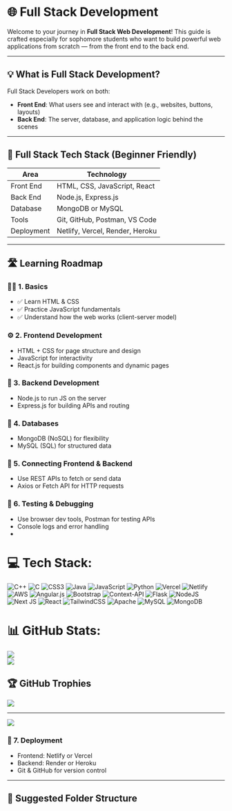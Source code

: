 # 🌐 Full Stack Development 

Welcome to your journey in **Full Stack Web Development**! This guide is crafted especially for sophomore students who want to build powerful web applications from scratch — from the front end to the back end.

---

## 💡 What is Full Stack Development?

Full Stack Developers work on both:

- **Front End**: What users see and interact with (e.g., websites, buttons, layouts)
- **Back End**: The server, database, and application logic behind the scenes

---

## 🧱 Full Stack Tech Stack (Beginner Friendly)

| Area         | Technology                       |
|--------------|----------------------------------|
| Front End    | HTML, CSS, JavaScript, React     |
| Back End     | Node.js, Express.js              |
| Database     | MongoDB or MySQL                 |
| Tools        | Git, GitHub, Postman, VS Code    |
| Deployment   | Netlify, Vercel, Render, Heroku  |

---

## 🛣️ Learning Roadmap

### 🧑‍🎓 1. Basics
- ✅ Learn HTML & CSS
- ✅ Practice JavaScript fundamentals
- ✅ Understand how the web works (client-server model)

### ⚙️ 2. Frontend Development
- HTML + CSS for page structure and design
- JavaScript for interactivity
- React.js for building components and dynamic pages

### 🔧 3. Backend Development
- Node.js to run JS on the server
- Express.js for building APIs and routing

### 💾 4. Databases
- MongoDB (NoSQL) for flexibility
- MySQL (SQL) for structured data

### 🔄 5. Connecting Frontend & Backend
- Use REST APIs to fetch or send data
- Axios or Fetch API for HTTP requests

### 🧪 6. Testing & Debugging
- Use browser dev tools, Postman for testing APIs
- Console logs and error handling
- 
# 💻 Tech Stack:
![C++](https://img.shields.io/badge/c++-%2300599C.svg?style=for-the-badge&logo=c%2B%2B&logoColor=white) ![C](https://img.shields.io/badge/c-%2300599C.svg?style=for-the-badge&logo=c&logoColor=white) ![CSS3](https://img.shields.io/badge/css3-%231572B6.svg?style=for-the-badge&logo=css3&logoColor=white) ![Java](https://img.shields.io/badge/java-%23ED8B00.svg?style=for-the-badge&logo=openjdk&logoColor=white) ![JavaScript](https://img.shields.io/badge/javascript-%23323330.svg?style=for-the-badge&logo=javascript&logoColor=%23F7DF1E) ![Python](https://img.shields.io/badge/python-3670A0?style=for-the-badge&logo=python&logoColor=ffdd54) ![Vercel](https://img.shields.io/badge/vercel-%23000000.svg?style=for-the-badge&logo=vercel&logoColor=white) ![Netlify](https://img.shields.io/badge/netlify-%23000000.svg?style=for-the-badge&logo=netlify&logoColor=#00C7B7) ![AWS](https://img.shields.io/badge/AWS-%23FF9900.svg?style=for-the-badge&logo=amazon-aws&logoColor=white) ![Angular.js](https://img.shields.io/badge/angular.js-%23E23237.svg?style=for-the-badge&logo=angularjs&logoColor=white) ![Bootstrap](https://img.shields.io/badge/bootstrap-%238511FA.svg?style=for-the-badge&logo=bootstrap&logoColor=white) ![Context-API](https://img.shields.io/badge/Context--Api-000000?style=for-the-badge&logo=react) ![Flask](https://img.shields.io/badge/flask-%23000.svg?style=for-the-badge&logo=flask&logoColor=white) ![NodeJS](https://img.shields.io/badge/node.js-6DA55F?style=for-the-badge&logo=node.js&logoColor=white) ![Next JS](https://img.shields.io/badge/Next-black?style=for-the-badge&logo=next.js&logoColor=white) ![React](https://img.shields.io/badge/react-%2320232a.svg?style=for-the-badge&logo=react&logoColor=%2361DAFB) ![TailwindCSS](https://img.shields.io/badge/tailwindcss-%2338B2AC.svg?style=for-the-badge&logo=tailwind-css&logoColor=white) ![Apache](https://img.shields.io/badge/apache-%23D42029.svg?style=for-the-badge&logo=apache&logoColor=white) ![MySQL](https://img.shields.io/badge/mysql-4479A1.svg?style=for-the-badge&logo=mysql&logoColor=white) ![MongoDB](https://img.shields.io/badge/MongoDB-%234ea94b.svg?style=for-the-badge&logo=mongodb&logoColor=white)
# 📊 GitHub Stats:

![](https://nirzak-streak-stats.vercel.app/?user=shivam6677ojh&theme=merko&hide_border=false)<br/>
![](https://github-readme-stats.vercel.app/api/top-langs/?username=shivam6677ojh&theme=merko&hide_border=false&include_all_commits=false&count_private=false&layout=compact)

## 🏆 GitHub Trophies
![](https://github-profile-trophy.vercel.app/?username=shivam6677ojh&theme=radical&no-frame=false&no-bg=true&margin-w=4)

---
[![](https://visitcount.itsvg.in/api?id=shivam6677ojh&icon=0&color=0)](https://visitcount.itsvg.in)

<!-- Proudly created with GPRM ( https://gprm.itsvg.in ) -->

### 🚀 7. Deployment
- Frontend: Netlify or Vercel
- Backend: Render or Heroku
- Git & GitHub for version control

---

## 📁 Suggested Folder Structure

